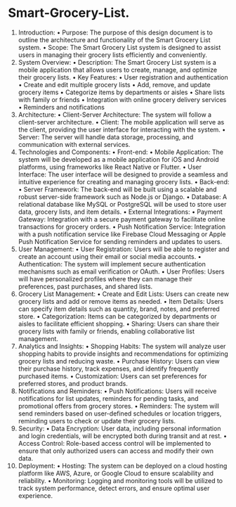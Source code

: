 # Smart-Grocery-List.
1.	Introduction:
•	Purpose: The purpose of this design document is to outline the architecture and functionality of the Smart Grocery List system.
•	Scope: The Smart Grocery List system is designed to assist users in managing their grocery lists efficiently and conveniently.
2.	System Overview:
•	Description: The Smart Grocery List system is a mobile application that allows users to create, manage, and optimize their grocery lists.
•	Key Features:
•	User registration and authentication
•	Create and edit multiple grocery lists
•	Add, remove, and update grocery items
•	Categorize items by departments or aisles
•	Share lists with family or friends
•	Integration with online grocery delivery services
•	Reminders and notifications
3.	Architecture:
•	Client-Server Architecture: The system will follow a client-server architecture.
•	Client: The mobile application will serve as the client, providing the user interface for interacting with the system.
•	Server: The server will handle data storage, processing, and communication with external services.
4.	Technologies and Components:
•	Front-end:
•	Mobile Application: The system will be developed as a mobile application for iOS and Android platforms, using frameworks like React Native or Flutter.
•	User Interface: The user interface will be designed to provide a seamless and intuitive experience for creating and managing grocery lists.
•	Back-end:
•	Server Framework: The back-end will be built using a scalable and robust server-side framework such as Node.js or Django.
•	Database: A relational database like MySQL or PostgreSQL will be used to store user data, grocery lists, and item details.
•	External Integrations:
•	Payment Gateway: Integration with a secure payment gateway to facilitate online transactions for grocery orders.
•	Push Notification Service: Integration with a push notification service like Firebase Cloud Messaging or Apple Push Notification Service for sending reminders and updates to users.
5.	User Management:
•	User Registration: Users will be able to register and create an account using their email or social media accounts.
•	Authentication: The system will implement secure authentication mechanisms such as email verification or OAuth.
•	User Profiles: Users will have personalized profiles where they can manage their preferences, past purchases, and shared lists.
6.	Grocery List Management:
•	Create and Edit Lists: Users can create new grocery lists and add or remove items as needed.
•	Item Details: Users can specify item details such as quantity, brand, notes, and preferred store.
•	Categorization: Items can be categorized by departments or aisles to facilitate efficient shopping.
•	Sharing: Users can share their grocery lists with family or friends, enabling collaborative list management.
7.	Analytics and Insights:
•	Shopping Habits: The system will analyze user shopping habits to provide insights and recommendations for optimizing grocery lists and reducing waste.
•	Purchase History: Users can view their purchase history, track expenses, and identify frequently purchased items.
•	Customization: Users can set preferences for preferred stores, and product brands.
8.	Notifications and Reminders:
•	Push Notifications: Users will receive notifications for list updates, reminders for pending tasks, and promotional offers from grocery stores.
•	Reminders: The system will send reminders based on user-defined schedules or location triggers, reminding users to check or update their grocery lists.
9.	Security:
•	Data Encryption: User data, including personal information and login credentials, will be encrypted both during transit and at rest.
•	Access Control: Role-based access control will be implemented to ensure that only authorized users can access and modify their own data.
10.	Deployment:
•	Hosting: The system can be deployed on a cloud hosting platform like AWS, Azure, or Google Cloud to ensure scalability and reliability.
•	Monitoring: Logging and monitoring tools will be utilized to track system performance, detect errors, and ensure optimal user experience.
